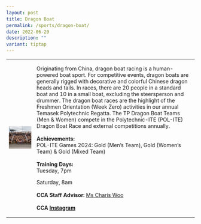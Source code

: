 ```yaml
---
layout: post
title: Dragon Boat
permalink: /sports/dragon-boat/
date: 2022-06-20
description: ""
variant: tiptap
---
```

<table style="minWidth: 50px">
<colgroup>
<col>
<col>
</colgroup>
<tbody>
<tr>
<td rowspan="1" colspan="1">
<div class="isomer-image-wrapper">
<img style="width: 100%" height="auto" width="100%" alt="" src="/images/Sports/Dragon_Boat.png">
</div>
</td>
<td rowspan="1" colspan="1">
<p>Originating from China, dragon boat racing is a human-powered boat sport.
For competitive events, dragon boats are generally rigged with decorative
and colorful Chinese dragon heads and tails. In races, there are 20 people
in a standard boat and 10 in a small boat, excluding the steersperson and
drummer. The dragon boat races are the highlight of the Freshmen Orientation
(Week Zero) activities in our annual Temasek Polytechnic Regatta. The TP
Dragon Boat Teams (Men &amp; Women) compete in the Polytechnic-ITE (POL-ITE)
Dragon Boat Race and external competitions annually.
<br>
<br><strong>Achievements:</strong>
<br>POL-ITE Games 2024: Gold (Men’s Team), Gold (Women’s Team) &amp; Gold
(Mixed Team)
<br>
<br><strong>Training Days:</strong>
<br>Tuesday, 7pm</p>
<p>Saturday, 8am
<br>
<br><strong>CCA Staff Advisor:</strong>  <a href="mailto:Charis_WOO@tp.edu.sg" rel="noopener noreferrer nofollow" target="_blank">Ms Charis Woo</a>
<br>
<br><strong>CCA <a href="https://www.instagram.com/temasekpolydragonboat/" rel="noopener noreferrer nofollow" target="_blank">Instagram</a></strong>
</p>
</td>
</tr>
</tbody>
</table>
<p></p>